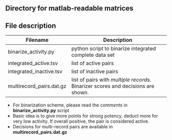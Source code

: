 ## Directory for matlab-readable matrices

## File description
Filename | Description
----------|----------
binarize_activity.py | python script to binarize integrated complete data set
integrated_active.tsv | list of active pairs
integrated_inactive.tsv | list of inactive pairs
multirecord_pairs.dat.gz | list of pairs with _multiple records._ Binarizer scores and decisions are shown.

* For binarization scheme, please read the _comments_ in __binarize_activity.py__ script
* Basic idea is to give more points for strong potency, deduct more for very low activity. If overall positive, the pair is considered active.
* Decisions for multi-record pairs are available in __multirecord_pairs.dat.gz__

